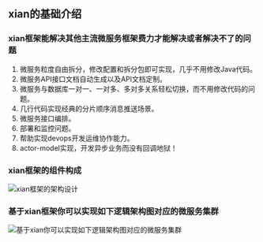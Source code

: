 ## xian的基础介绍
### xian框架能解决其他主流微服务框架费力才能解决或者解决不了的问题
1. 微服务粒度自由拆分，修改配置和拆分包即可实现，几乎不用修改Java代码。
2. 微服务API接口文档自动生成以及API文档定制。
3. 微服务与数据库一对一、一对多、多对多关系轻松切换，而不用修改代码的问题。
4. 几行代码实现经典的分片顺序消息推送场景。
5. 微服务接口编排。
6. 部署和监控问题。
7. 帮助实现devops开发运维协作能力。
8. actor-model实现，开发异步业务而没有回调地狱！

### xian框架的组件构成
![xian框架的架构设计](http://processon.com/chart_image/5cae9f20e4b09a003b2c18b8.png?_=1555160278263)
### 基于xian框架你可以实现如下逻辑架构图对应的微服务集群
![基于xian你可以实现如下逻辑架构图对应的微服务集群](http://processon.com/chart_image/5c779b2ae4b07bd3f0709102.png?_=1555160418080)
